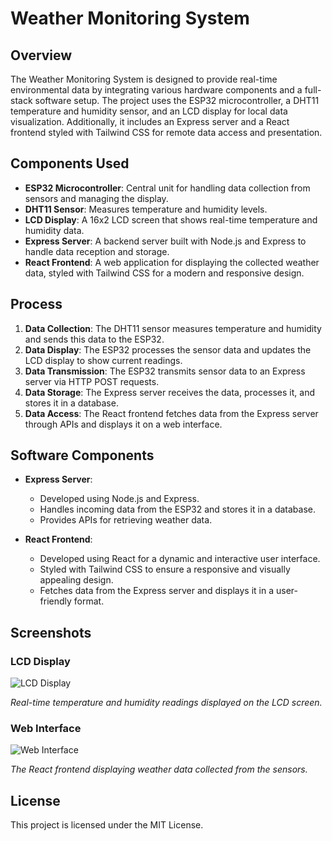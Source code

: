 # Weather Monitoring System

## Overview

The Weather Monitoring System is designed to provide real-time environmental data by integrating various hardware components and a full-stack software setup. The project uses the ESP32 microcontroller, a DHT11 temperature and humidity sensor, and an LCD display for local data visualization. Additionally, it includes an Express server and a React frontend styled with Tailwind CSS for remote data access and presentation.

## Components Used

- **ESP32 Microcontroller**: Central unit for handling data collection from sensors and managing the display.
- **DHT11 Sensor**: Measures temperature and humidity levels.
- **LCD Display**: A 16x2 LCD screen that shows real-time temperature and humidity data.
- **Express Server**: A backend server built with Node.js and Express to handle data reception and storage.
- **React Frontend**: A web application for displaying the collected weather data, styled with Tailwind CSS for a modern and responsive design.

## Process

1. **Data Collection**: The DHT11 sensor measures temperature and humidity and sends this data to the ESP32.
2. **Data Display**: The ESP32 processes the sensor data and updates the LCD display to show current readings.
3. **Data Transmission**: The ESP32 transmits sensor data to an Express server via HTTP POST requests.
4. **Data Storage**: The Express server receives the data, processes it, and stores it in a database.
5. **Data Access**: The React frontend fetches data from the Express server through APIs and displays it on a web interface.

## Software Components

- **Express Server**:
  - Developed using Node.js and Express.
  - Handles incoming data from the ESP32 and stores it in a database.
  - Provides APIs for retrieving weather data.

- **React Frontend**:
  - Developed using React for a dynamic and interactive user interface.
  - Styled with Tailwind CSS to ensure a responsive and visually appealing design.
  - Fetches data from the Express server and displays it in a user-friendly format.

## Screenshots

### LCD Display

![LCD Display](screenshots/lcd-display.png)

*Real-time temperature and humidity readings displayed on the LCD screen.*

### Web Interface

![Web Interface](screenshots/web-interface.png)

*The React frontend displaying weather data collected from the sensors.*

## License

This project is licensed under the MIT License.
